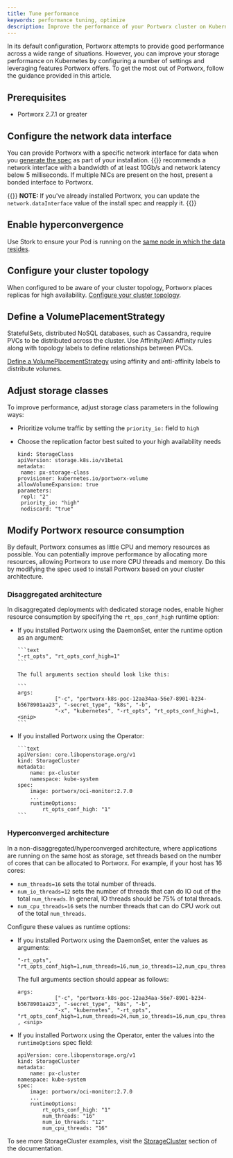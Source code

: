 ```yaml
---
title: Tune performance
keywords: performance tuning, optimize
description: Improve the performance of your Portworx cluster on Kubernetes
---
```


In its default configuration, Portworx attempts to provide good performance across a wide range of situations. However, you can improve your storage performance on Kubernetes by configuring a number of settings and leveraging features Portworx offers. To get the most out of Portworx, follow the guidance provided in this article. 

## Prerequisites

* Portworx 2.7.1 or greater

## Configure the network data interface

You can provide Portworx with a specific network interface for data when you [generate the spec](/portworx-install-with-kubernetes/#installation) as part of your installation. {{<companyName>}} recommends a network interface with a bandwidth of at least 10Gb/s and network latency below 5 milliseconds. If multiple NICs are present on the host, present a bonded interface to Portworx.

{{<info>}}
**NOTE:** If you've already installed Portworx, you can update the `network.dataInterface` value of the install spec and reapply it. 
{{</info>}}

## Enable hyperconvergence 

Use Stork to ensure your Pod is running on the [same node in which the data resides](/portworx-install-with-kubernetes/storage-operations/hyperconvergence/).

## Configure your cluster topology

When configured to be aware of your cluster topology, Portworx places replicas for high availability. [Configure your cluster topology](/portworx-install-with-kubernetes/operate-and-maintain-on-kubernetes/cluster-topology/).

## Define a VolumePlacementStrategy

StatefulSets, distributed NoSQL databases, such as Cassandra, require PVCs to be distributed across the cluster. Use Affinity/Anti Affinity rules along with topology labels to define relationships between PVCs.

<!-- StatefulSets FOR distributed NoSQL databases ?-->

[Define a VolumePlacementStrategy](/portworx-install-with-kubernetes/storage-operations/create-pvcs/volume-placement-strategies/) using affinity and anti-affinity labels to distribute volumes.

## Adjust storage classes

To improve performance, adjust storage class parameters in the following ways:

* Prioritize volume traffic by setting the `priority_io:` field to `high`
* Choose the replication factor best suited to your high availability needs

    ```text
    kind: StorageClass
    apiVersion: storage.k8s.io/v1beta1
    metadata:
     name: px-storage-class
    provisioner: kubernetes.io/portworx-volume
    allowVolumeExpansion: true
    parameters:
     repl: "2"
     priority_io: "high"
     nodiscard: "true"
    ```

## Modify Portworx resource consumption

By default, Portworx consumes as little CPU and memory resources as possible. You can potentially improve performance by allocating more resources, allowing Portworx to use more CPU threads and memory. Do this by modifying the spec used to install Portworx based on your cluster architecture.

### Disaggregated architecture

In disaggregated deployments with dedicated storage nodes, enable higher resource consumption by specifying the `rt_ops_conf_high` runtime option: 
  
* If you installed Portworx using the DaemonSet, enter the runtime option as an argument:
  
      ```text
      "-rt_opts", "rt_opts_conf_high=1"
      ```

      The full arguments section should look like this:

      ```
      args:
                  ["-c", "portworx-k8s-poc-12aa34aa-56e7-8901-b234-b5678901aa23", "-secret_type", "k8s", "-b", 
                  "-x", "kubernetes", "-rt_opts", "rt_opts_conf_high=1, <snip>
      ```   

* If you installed Portworx using the Operator:
  
      ```text
      apiVersion: core.libopenstorage.org/v1
      kind: StorageCluster
      metadata:
          name: px-cluster
          namespace: kube-system
      spec:
          image: portworx/oci-monitor:2.7.0
          ...
          runtimeOptions:
              rt_opts_conf_high: "1"
      ```

### Hyperconverged architecture

In a non-disaggregated/hyperconverged architecture, where applications are running on the same host as storage, set threads based on the number of cores that can be allocated to Portworx. For example, if your host has 16 cores: 

  * `num_threads=16` sets the total number of threads.
  * `num_io_threads=12` sets the number of threads that can do IO out of the total `num_threads`. In general, IO threads should be 75% of total threads.
  * `num_cpu_threads=16` sets the number threads that can do CPU work out of the total `num_threads`.

Configure these values as runtime options:
  
  
* If you installed Portworx using the DaemonSet, enter the values as arguments:

    ```text
    "-rt_opts", "rt_opts_conf_high=1,num_threads=16,num_io_threads=12,num_cpu_threads=16"
    ```

    The full arguments section should appear as follows:

    ```text
    args:
                ["-c", "portworx-k8s-poc-12aa34aa-56e7-8901-b234-b5678901aa23", "-secret_type", "k8s", "-b", 
                "-x", "kubernetes", "-rt_opts", "rt_opts_conf_high=1,num_threads=24,num_io_threads=16,num_cpu_threads=24" , <snip>
    ```   

* If you installed Portworx using the Operator, enter the values into the `runtimeOptions` spec field:

    ```text
    apiVersion: core.libopenstorage.org/v1
    kind: StorageCluster
    metadata:
        name: px-cluster
    namespace: kube-system
    spec:
        image: portworx/oci-monitor:2.7.0
        ...
        runtimeOptions:
            rt_opts_conf_high: "1"
            num_threads: "16"
            num_io_threads: "12"
            num_cpu_threads: "16"
    ```


To see more StorageCluster examples, visit the [StorageCluster](https://docs.portworx.com/reference/crd/storage-cluster/#storagecluster-examples) section of the documentation. 
